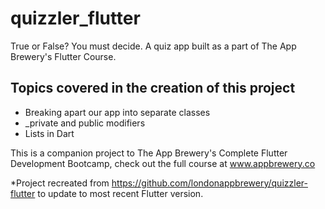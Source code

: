 # quizzler_flutter

True or False? You must decide. A quiz app built as a part of The App Brewery's Flutter Course.

## Topics covered in the creation of this project
- Breaking apart our app into separate classes
- _private and public modifiers
- Lists in Dart

This is a companion project to The App Brewery's Complete Flutter Development Bootcamp, check out the full course at www.appbrewery.co

*Project recreated from https://github.com/londonappbrewery/quizzler-flutter to update to most recent Flutter version.
